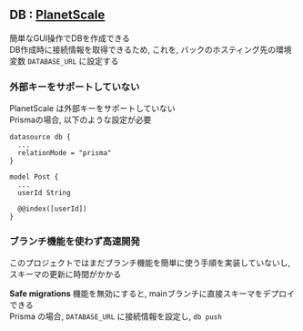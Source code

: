 ## DB : [PlanetScale](https://planetscale.com)

簡単なGUI操作でDBを作成できる  
DB作成時に接続情報を取得できるため, これを, バックのホスティング先の環境変数 `DATABASE_URL` に設定する

### 外部キーをサポートしていない

PlanetScale は外部キーをサポートしていない  
Prismaの場合, 以下のような設定が必要

```prisma:schema.prisma
datasource db {
  ...
  relationMode = "prisma"
}

model Post {
  ...
  userId String

  @@index([userId])
}
```

### ブランチ機能を使わず高速開発

このプロジェクトではまだブランチ機能を簡単に使う手順を実装していないし, スキーマの更新に時間がかかる

**Safe migrations** 機能を無効にすると, mainブランチに直接スキーマをデプロイできる  
Prisma の場合, `DATABASE_URL` に接続情報を設定し, `db push`
